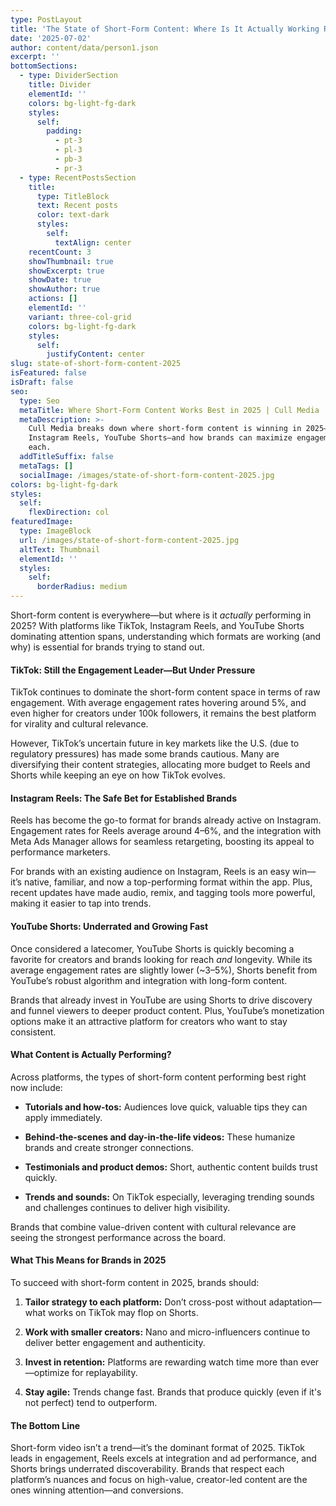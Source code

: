 ```yaml
---
type: PostLayout
title: 'The State of Short-Form Content: Where Is It Actually Working Right Now?'
date: '2025-07-02'
author: content/data/person1.json
excerpt: ''
bottomSections:
  - type: DividerSection
    title: Divider
    elementId: ''
    colors: bg-light-fg-dark
    styles:
      self:
        padding:
          - pt-3
          - pl-3
          - pb-3
          - pr-3
  - type: RecentPostsSection
    title:
      type: TitleBlock
      text: Recent posts
      color: text-dark
      styles:
        self:
          textAlign: center
    recentCount: 3
    showThumbnail: true
    showExcerpt: true
    showDate: true
    showAuthor: true
    actions: []
    elementId: ''
    variant: three-col-grid
    colors: bg-light-fg-dark
    styles:
      self:
        justifyContent: center
slug: state-of-short-form-content-2025
isFeatured: false
isDraft: false
seo:
  type: Seo
  metaTitle: Where Short-Form Content Works Best in 2025 | Cull Media
  metaDescription: >-
    Cull Media breaks down where short-form content is winning in 2025—TikTok,
    Instagram Reels, YouTube Shorts—and how brands can maximize engagement on
    each.
  addTitleSuffix: false
  metaTags: []
  socialImage: /images/state-of-short-form-content-2025.jpg
colors: bg-light-fg-dark
styles:
  self:
    flexDirection: col
featuredImage:
  type: ImageBlock
  url: /images/state-of-short-form-content-2025.jpg
  altText: Thumbnail
  elementId: ''
  styles:
    self:
      borderRadius: medium
---
```

Short-form content is everywhere—but where is it *actually* performing in 2025? With platforms like TikTok, Instagram Reels, and YouTube Shorts dominating attention spans, understanding which formats are working (and why) is essential for brands trying to stand out.

#### TikTok: Still the Engagement Leader—But Under Pressure

TikTok continues to dominate the short-form content space in terms of raw engagement. With average engagement rates hovering around 5%, and even higher for creators under 100k followers, it remains the best platform for virality and cultural relevance.

However, TikTok’s uncertain future in key markets like the U.S. (due to regulatory pressures) has made some brands cautious. Many are diversifying their content strategies, allocating more budget to Reels and Shorts while keeping an eye on how TikTok evolves.

#### Instagram Reels: The Safe Bet for Established Brands

Reels has become the go-to format for brands already active on Instagram. Engagement rates for Reels average around 4–6%, and the integration with Meta Ads Manager allows for seamless retargeting, boosting its appeal to performance marketers.

For brands with an existing audience on Instagram, Reels is an easy win—it’s native, familiar, and now a top-performing format within the app. Plus, recent updates have made audio, remix, and tagging tools more powerful, making it easier to tap into trends.

#### YouTube Shorts: Underrated and Growing Fast

Once considered a latecomer, YouTube Shorts is quickly becoming a favorite for creators and brands looking for reach *and* longevity. While its average engagement rates are slightly lower (\~3–5%), Shorts benefit from YouTube’s robust algorithm and integration with long-form content.

Brands that already invest in YouTube are using Shorts to drive discovery and funnel viewers to deeper product content. Plus, YouTube’s monetization options make it an attractive platform for creators who want to stay consistent.

#### What Content is Actually Performing?

Across platforms, the types of short-form content performing best right now include:

*   **Tutorials and how-tos:** Audiences love quick, valuable tips they can apply immediately.

*   **Behind-the-scenes and day-in-the-life videos:** These humanize brands and create stronger connections.

*   **Testimonials and product demos:** Short, authentic content builds trust quickly.

*   **Trends and sounds:** On TikTok especially, leveraging trending sounds and challenges continues to deliver high visibility.

Brands that combine value-driven content with cultural relevance are seeing the strongest performance across the board.

#### What This Means for Brands in 2025

To succeed with short-form content in 2025, brands should:

1.  **Tailor strategy to each platform:** Don’t cross-post without adaptation—what works on TikTok may flop on Shorts.

2.  **Work with smaller creators:** Nano and micro-influencers continue to deliver better engagement and authenticity.

3.  **Invest in retention:** Platforms are rewarding watch time more than ever—optimize for replayability.

4.  **Stay agile:** Trends change fast. Brands that produce quickly (even if it's not perfect) tend to outperform.

#### The Bottom Line

Short-form video isn’t a trend—it’s the dominant format of 2025. TikTok leads in engagement, Reels excels at integration and ad performance, and Shorts brings underrated discoverability. Brands that respect each platform’s nuances and focus on high-value, creator-led content are the ones winning attention—and conversions.
